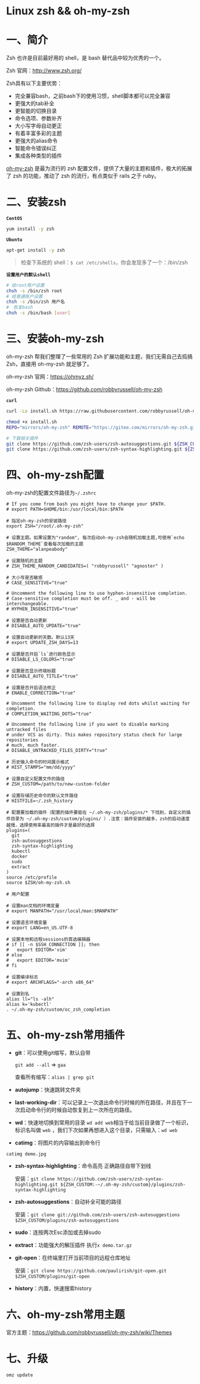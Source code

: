 # Linux zsh && oh-my-zsh

# 一、简介

Zsh 也许是目前最好用的 shell，是 bash 替代品中较为优秀的一个。

Zsh 官网：http://www.zsh.org/

Zsh具有以下主要优势：

- 完全兼容bash，之前bash下的使用习惯，shell脚本都可以完全兼容
- 更强大的tab补全
- 更智能的切换目录
- 命令选项、参数补齐
- 大小写字母自动更正
- 有着丰富多彩的主题
- 更强大的alias命令
- 智能命令错误纠正
- 集成各种类型的插件

[oh-my-zsh](https://github.com/robbyrussell/oh-my-zsh) 是最为流行的 zsh 配置文件，提供了大量的主题和插件，极大的拓展了 zsh 的功能，推动了 zsh 的流行，有点类似于 rails 之于 ruby。

# 二、安装zsh

**`CentOS`**

```bash
yum install -y zsh
```

**`Ubuntu`**

```bash
apt-get install -y zsh
```

> 检查下系统的 shell：`$ cat /etc/shells`，你会发现多了一个：/bin/zsh

**`设置用户的默认shell`**

```bash
# 给root用户设置
chsh -s /bin/zsh root
# 给普通账户设置
chsh -s /bin/zsh 用户名
#　恢复bash
chsh -s /bin/bash [user]
```

# 三、安装oh-my-zsh

oh-my-zsh 帮我们整理了一些常用的 Zsh 扩展功能和主题，我们无需自己去捣搞 Zsh，直接用 oh-my-zsh 就足够了。

oh-my-zsh 官网：https://ohmyz.sh/

oh-my-zsh Github：https://github.com/robbyrussell/oh-my-zsh

**`curl`**

```bash
curl -Lo install.sh https://raw.githubusercontent.com/robbyrussell/oh-my-zsh/master/tools/install.sh

chmod +x install.sh
REPO="mirrors/oh-my-zsh" REMOTE="https://gitee.com/mirrors/oh-my-zsh.git" sh install.sh --skip-chsh

# 下载相关插件
git clone https://github.com/zsh-users/zsh-autosuggestions.git ${ZSH_CUSTOM:-~/.oh-my-zsh/custom}/plugins/zsh-autosuggestions
git clone https://github.com/zsh-users/zsh-syntax-highlighting.git ${ZSH_CUSTOM:-~/.oh-my-zsh/custom}/plugins/zsh-syntax-highlighting
```

# 四、oh-my-zsh配置

oh-my-zsh的配置文件路径为`~/.zshrc`

```properties
# If you come from bash you might have to change your $PATH.
# export PATH=$HOME/bin:/usr/local/bin:$PATH

# 指定oh-my-zsh的安装路径
export ZSH="/root/.oh-my-zsh"

# 设置主题。如果设置为"random", 每次启动oh-my-zsh会随机加载主题,可使用`echo $RANDOM_THEME`查看每次加载的主题
ZSH_THEME="alanpeabody"

# 设置随机的主题
# ZSH_THEME_RANDOM_CANDIDATES=( "robbyrussell" "agnoster" )

# 大小写是否敏感
# CASE_SENSITIVE="true"

# Uncomment the following line to use hyphen-insensitive completion.
# Case-sensitive completion must be off. _ and - will be interchangeable.
# HYPHEN_INSENSITIVE="true"

# 设置是否自动更新
# DISABLE_AUTO_UPDATE="true"

# 设置自动更新的天数。默认13天
# export UPDATE_ZSH_DAYS=13

# 设置是否开启`ls`进行颜色显示
# DISABLE_LS_COLORS="true"

# 设置是否显示终端标题
# DISABLE_AUTO_TITLE="true"

# 设置是否开启语法修正
# ENABLE_CORRECTION="true"

# Uncomment the following line to display red dots whilst waiting for completion.
# COMPLETION_WAITING_DOTS="true"

# Uncomment the following line if you want to disable marking untracked files
# under VCS as dirty. This makes repository status check for large repositories
# much, much faster.
# DISABLE_UNTRACKED_FILES_DIRTY="true"

# 历史输入命令的时间展示格式
# HIST_STAMPS="mm/dd/yyyy"

# 设置自定义配置文件的路径
# ZSH_CUSTOM=/path/to/new-custom-folder

# 设置存储历史命令的默认文件路径
# HISTFILE=~/.zsh_history

# 配置要加载的插件（配置的插件要能在 ~/.oh-my-zsh/plugins/* 下找到，自定义的插件目录为 ~/.oh-my-zsh/custom/plugins/ ）.注意：插件安装的越多，zsh的启动速度越慢，选择使用率最高的插件才是最好的选择
plugins=(
  git
  zsh-autosuggestions
  zsh-syntax-highlighting
  kubectl
  docker
  sudo
  extract
)
source /etc/profile
source $ZSH/oh-my-zsh.sh

# 用户配置

# 设置man文档的环境变量
# export MANPATH="/usr/local/man:$MANPATH"

# 设置语言环境变量
# export LANG=en_US.UTF-8

# 设置本地和远程sessions的首选编辑器
# if [[ -n $SSH_CONNECTION ]]; then
#   export EDITOR='vim'
# else
#   export EDITOR='mvim'
# fi

# 设置编译标志
# export ARCHFLAGS="-arch x86_64"

# 设置别名
alias ll="ls -alh"
alias k='kubectl'
. ~/.oh-my-zsh/custom/oc_zsh_completion
```

# 五、oh-my-zsh常用插件

- **git**：可以使用git缩写，默认自带

   `git add --all` => `gaa`

  查看所有缩写：`alias | grep git`

- **autojump**：快速跳转文件夹

- **last-working-dir**：可以记录上一次退出命令行时候的所在路径，并且在下一次启动命令行的时候自动恢复到上一次所在的路径。
  
- **wd**：快速地切换到常用的目录
  `wd add web`相当于给当前目录做了一个标识，标识名叫做 `web` ，我们下次如果再想进入这个目录，只需输入：`wd web`

- **catimg**：将图片的内容输出到命令行

`catimg demo.jpg`

- **zsh-syntax-highlighting**：命令高亮 正确路径自带下划线

  安装：`git clone https://github.com/zsh-users/zsh-syntax-highlighting.git ${ZSH_CUSTOM:-~/.oh-my-zsh/custom}/plugins/zsh-syntax-highlighting`

- **zsh-autosuggestions**：自动补全可能的路径
  
  安装：`git clone git://github.com/zsh-users/zsh-autosuggestions $ZSH_CUSTOM/plugins/zsh-autosuggestions`
  
- **sudo**：连按两次Esc添加或去掉sudo
  
- **extract**：功能强大的解压插件
  执行`x demo.tar.gz`
  
- **git-open**：在终端里打开当前项目的远程仓库地址

  安装：`git clone https://github.com/paulirish/git-open.git $ZSH_CUSTOM/plugins/git-open`
  
- **history**：内置，快速搜索history

# 六、oh-my-zsh常用主题

官方主题：https://github.com/robbyrussell/oh-my-zsh/wiki/Themes

# 七、升级

```bash
omz update
```

